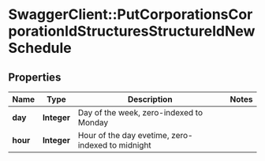 # SwaggerClient::PutCorporationsCorporationIdStructuresStructureIdNewSchedule

## Properties
Name | Type | Description | Notes
------------ | ------------- | ------------- | -------------
**day** | **Integer** | Day of the week, zero-indexed to Monday | 
**hour** | **Integer** | Hour of the day evetime, zero-indexed to midnight | 


